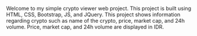 Welcome to my simple crypto viewer web project. This project is built using HTML, CSS, Bootstrap, JS, and JQuery.
This project shows information regarding crypto such as name of the crypto, price, market cap, and 24h volume.
Price, market cap, and 24h volume are displayed in IDR.